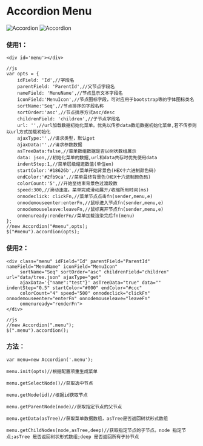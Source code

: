 # Accordion Menu

![Accordion](https://github.com/Ivenluffy/Jquery-Accordion-Menu/blob/main/images/accordion.png)
![Accordion](https://github.com/Ivenluffy/Jquery-Accordion-Menu/blob/main/images/accordion1.png)
### 使用1：
    <div id='menu'></div>
    
    //js
    var opts = {
        idField: 'Id',//字段名
        parentField: 'ParentId',//父节点字段名
        nameField: 'MenuName',//节点显示文本字段名
        iconField:'MenuIcon',//节点图标字段，可对应用于bootstrap等的字体图标类名
        sortName:'Seq',//节点排序的字段名称
        sortOrder:'asc',//节点排序方式asc/desc
        childrenField: 'children',//子节点字段名
        url: '',//url加载数据初始化菜单。优先以传参data数组数据初始化菜单,若不传参则以url方式加载初始化
        ajaxType:'',//请求类型，默认get
        ajaxData:'',//请求参数数据
        asTreeData:false,//菜单数组数据是否以树状数组展示
        data: json,//初始化菜单的数据,url和data共存时优先使用data
        indentStep:1,//菜单层级缩进数值(单位em)
        startColor:'#18626b',//菜单开始背景色(HEX十六进制颜色码)
        endColor:'#2fb9ca',//菜单最终背景色(HEX十六进制颜色码)
        colorCount:'5',//开始至结束背景色过渡段数
        speed:300,//滑动速度。菜单完成滑动展开/收缩所用时间(ms)
        onnodeclick: clickFn,//菜单节点点击fn(sender,menu,e)
        onnodemouseenter:enterFn,//鼠标进入节点fn(sender,menu,e)
        onnodemouseleave:leaveFn,//鼠标离开节点fn(sender,menu,e)
        onmenuready:renderFn//菜单加载渲染完后fn(menu)
    };
    //new Accordion("#menu",opts);
	$("#menu").accordion(opts);
### 使用2：
    <div class="menu" idField="Id" parentField="ParentId" nameField="MenuName" iconField="MenuIcon"
         sortName="Seq" sortOrder="asc" childrenField="children" url="data/tree.json" ajaxType="get"
         ajaxData='{"name":"test"}' asTreeData="true" data="" indentStep="0.5" startColor="#000" endColor="#ccc"
         colorCount="4" speed="500" onnodeclick="clickFn" onnodemouseenter="enterFn" onnodemouseleave="leaveFn"
         onmenuready="renderFn">
    </div>
    
    //js
    //new Accordion(".menu");
	$(".menu").accordion();
### 方法：
    
    var menu=new Accordion('.menu');
    
    menu.init(opts)//根据配置项重生成菜单
    
    menu.getSelectNode()//获取选中节点
    
    menu.getNode(id)//根据id获取节点
    
    menu.getParentNode(node)//获取指定节点的父节点
    
    menu.getData(asTree)//获取菜单数据数组，asTree是否返回树状形式数组
    
    menu.getChildNodes(node,asTree,deep)//获取指定节点的子节点。node 指定节点;asTree 是否返回树状形式数组;deep 是否返回所有子孙节点
	
